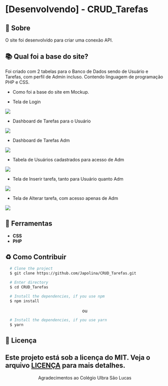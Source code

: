 # [Desenvolvendo] - CRUD_Tarefas

## 📘 Sobre

O site foi desenvolvido para criar uma conexão API.


## 📚 Qual foi a base do site?

Foi criado com 2 tabelas para o Banco de Dados sendo de Usuário e Tarefas, com perfil de Admin incluso. Contendo linguagem de programação PHP e CSS.
-  Como foi a base do site em Mockup.

-  Tela de Login
<img src="/CRUD/img/GitHub/Login-1.jpg"/>

- Dashboard de Tarefas para o Usuário
<img src="/CRUD/img/GitHub/Login-6.jpg"/>

- Dashboard de Tarefas Adm
<img src="/CRUD/img/GitHub/Login-3.jpg"/>

- Tabela de Usuários cadastrados para acesso de Adm
<img src="/CRUD/img/GitHub/Login-2.jpg"/>

- Tela de Inserir tarefa, tanto para Usuário quanto Adm
<img src="/CRUD/img/GitHub/Login-4.jpg"/>

- Tela de Alterar tarefa, com acesso apenas de Adm
<img src="/CRUD/img/GitHub/Login-5.jpg"/>

## 🔨 Ferramentas
- **CSS**
- **PHP**



## ♻️ Como Contribuir

```bash
  # Clone the project
  $ git clone https://github.com/Japolina/CRUD_Tarefas.git
```

```bash
  # Enter directory
  $ cd CRUD_Tarefas
```

```bash
  # Install the dependencies, if you use npm
  $ npm install
```

<p align="center">ou</p>

```bash
  # Install the dependencies, if you use yarn
  $ yarn
```


## 📜 Licença

Este projeto está sob a licença do MIT. Veja o arquivo <a href="https://github.com/Japolina/CRUD_Tarefas/blob/main/LICENSE">LICENÇA</a> para mais detalhes.
---


<p align="center">Agradecimentos ao Colégio Ulbra São Lucas</p>

